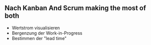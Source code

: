 ## Nach Kanban And Scrum making the most of both
* Wertstrom visualisieren
* Bergenzung der Work-in-Progress
* Bestimmen der "lead time"

